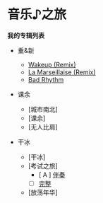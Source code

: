 # 音乐♪之旅

**我的专辑列表**

* 重&新
  * [Wakeup (Remix)](wakeup.mp3)
  * [La Marseillaise (Remix)](pon.mp3)
  * [Bad Rhythm](badrhythm.mp3)

* 课余
  * [城市南北]
  * [课余]
  * [无人比肩]
  
* 干冰
  * [干冰]
  * [考试之旅]
    - [ A ] [伴奏](rt_exam-tour)
    - [ ] [完整](exam-tour)
  * [放荡年华]
